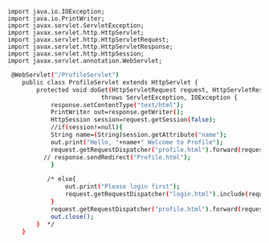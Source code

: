     import java.io.IOException;  
    import java.io.PrintWriter;  
    import javax.servlet.ServletException;  
    import javax.servlet.http.HttpServlet;  
    import javax.servlet.http.HttpServletRequest;  
    import javax.servlet.http.HttpServletResponse;  
    import javax.servlet.http.HttpSession;  
    import javax.servlet.annotation.WebServlet;  
```sh  
 @WebServlet("/ProfileServlet")      
    public class ProfileServlet extends HttpServlet {  
        protected void doGet(HttpServletRequest request, HttpServletResponse response)  
                          throws ServletException, IOException {  
            response.setContentType("text/html");  
            PrintWriter out=response.getWriter();             
            HttpSession session=request.getSession(false);  
            //if(session!=null){  
            String name=(String)session.getAttribute("name");
            out.print("Hello, "+name+" Welcome to Profile");  
            request.getRequestDispatcher("profile.html").forward(request, response);  
          // response.sendRedirect("Profile.html");
            }  
```
```sh            
           /* else{  
                out.print("Please login first");  
                request.getRequestDispatcher("login.html").include(request, response);  
            }  
            request.getRequestDispatcher("profile.html").forward(request, response);  
            out.close();  
        }  */
    }  